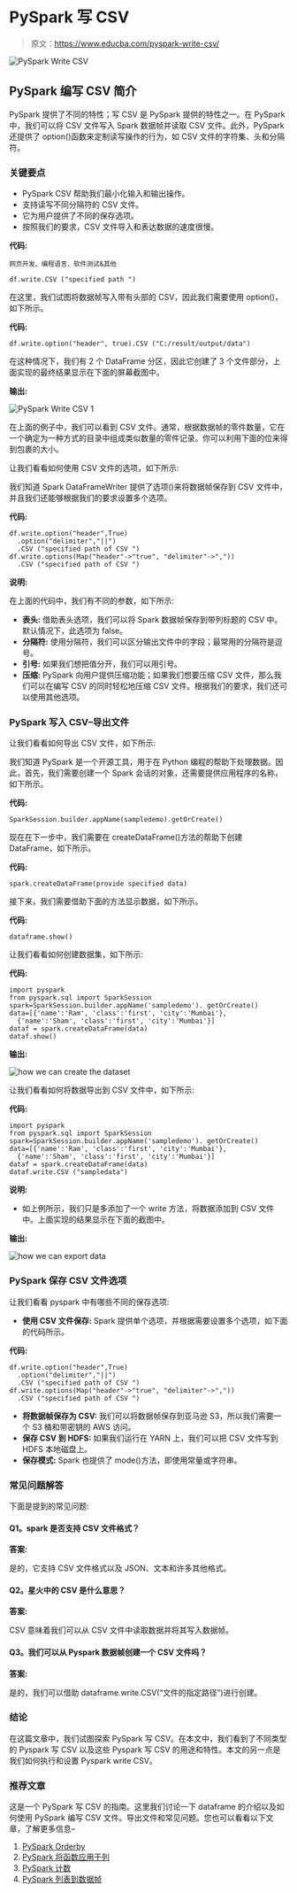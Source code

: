 # PySpark 写 CSV

> 原文：<https://www.educba.com/pyspark-write-csv/>

![PySpark Write CSV](img/ed2220f3b16ded6ccd59791c33dba438.png)



## PySpark 编写 CSV 简介

PySpark 提供了不同的特性；写 CSV 是 PySpark 提供的特性之一。在 PySpark 中，我们可以将 CSV 文件写入 Spark 数据帧并读取 CSV 文件。此外，PySpark 还提供了 option()函数来定制读写操作的行为，如 CSV 文件的字符集、头和分隔符。

### 关键要点

*   PySpark CSV 帮助我们最小化输入和输出操作。
*   支持读写不同分隔符的 CSV 文件。
*   它为用户提供了不同的保存选项。
*   按照我们的要求，CSV 文件导入和表达数据的速度很慢。

**代码:**

<small>网页开发、编程语言、软件测试&其他</small>

```
df.write.CSV ("specified path ")
```

在这里，我们试图将数据帧写入带有头部的 CSV，因此我们需要使用 option()，如下所示。

**代码:**

```
df.write.option("header", true).CSV ("C:/result/output/data")
```

在这种情况下，我们有 2 个 DataFrame 分区，因此它创建了 3 个文件部分，上面实现的最终结果显示在下面的屏幕截图中。

**输出:**

![PySpark Write CSV 1](img/cf2b6c319123d17a91f809dd274a4729.png)



在上面的例子中，我们可以看到 CSV 文件。通常，根据数据帧的零件数量，它在一个确定为一种方式的目录中组成类似数量的零件记录。你可以利用下面的位来得到包裹的大小。

让我们看看如何使用 CSV 文件的选项，如下所示:

我们知道 Spark DataFrameWriter 提供了选项()来将数据帧保存到 CSV 文件中，并且我们还能够根据我们的要求设置多个选项。

**代码:**

```
df.write.option("header",True)
  .option("delimiter","||")
  .CSV ("specified path of CSV ")
df.write.options(Map("header"->"true", "delimiter"->","))
  .CSV ("specified path of CSV ")
```

**说明:**

在上面的代码中，我们有不同的参数，如下所示:

*   **表头:** 借助表头选项，我们可以将 Spark 数据帧保存到带列标题的 CSV 中。默认情况下，此选项为 false。
*   **分隔符:** 使用分隔符，我们可以区分输出文件中的字段；最常用的分隔符是逗号。
*   **引号:** 如果我们想把值分开，我们可以用引号。
*   **压缩:** PySpark 向用户提供压缩功能；如果我们想要压缩 CSV 文件，那么我们可以在编写 CSV 的同时轻松地压缩 CSV 文件。根据我们的要求，我们还可以使用其他选项。

### PySpark 写入 CSV–导出文件

让我们看看如何导出 CSV 文件，如下所示:

我们知道 PySpark 是一个开源工具，用于在 Python 编程的帮助下处理数据。因此，首先，我们需要创建一个 Spark 会话的对象，还需要提供应用程序的名称，如下所示。

**代码:**

```
SparkSession.builder.appName(sampledemo).getOrCreate()
```

现在在下一步中，我们需要在 createDataFrame()方法的帮助下创建 DataFrame，如下所示。

**代码:**

```
spark.createDataFrame(provide specified data)
```

接下来，我们需要借助下面的方法显示数据，如下所示。

**代码:**

```
dataframe.show()
```

让我们看看如何创建数据集，如下所示:

**代码:**

```
import pyspark
from pyspark.sql import SparkSession
spark=SparkSession.builder.appName('sampledemo'). getOrCreate()
data=[{'name':'Ram', 'class':'first', 'city':'Mumbai'},
  {'name':'Sham', 'class':'first', 'city':'Mumbai'}]
dataf = spark.createDataFrame(data)
dataf.show()
```

**输出:**

![how we can create the dataset](img/1178beb42e4dfd4250dc4ff5af849080.png)



让我们看看如何将数据导出到 CSV 文件中，如下所示:

**代码:**

```
import pyspark
from pyspark.sql import SparkSession
spark=SparkSession.builder.appName('sampledemo'). getOrCreate()
data=[{'name':'Ram', 'class':'first', 'city':'Mumbai'},
  {'name':'Sham', 'class':'first', 'city':'Mumbai'}]
dataf = spark.createDataFrame(data)
dataf.write.CSV ("sampledata")
```

**说明:**

*   如上例所示，我们只是多添加了一个 write 方法，将数据添加到 CSV 文件中。上面实现的结果显示在下面的截图中。

**输出:**

![how we can export data](img/70a8bc4d5271ea1067a497d66e88a9ed.png)



### PySpark 保存 CSV 文件选项

让我们看看 pyspark 中有哪些不同的保存选项:

*   **使用 CSV 文件保存:** Spark 提供单个选项，并根据需要设置多个选项，如下面的代码所示。

**代码:**

```
df.write.option("header",True)
  .option("delimiter","||")
  .CSV ("specified path of CSV ")
df.write.options(Map("header"->"true", "delimiter"->","))
  .CSV ("specified path of CSV ")
```

*   **将数据帧保存为 CSV:** 我们可以将数据帧保存到亚马逊 S3，所以我们需要一个 S3 桶和带密钥的 AWS 访问。
*   **保存 CSV 到 HDFS:** 如果我们运行在 YARN 上，我们可以把 CSV 文件写到 HDFS 本地磁盘上。
*   **保存模式:** Spark 也提供了 mode()方法，即使用常量或字符串。

### 常见问题解答

下面是提到的常见问题:

#### Q1。spark 是否支持 CSV 文件格式？

**答案:**

是的，它支持 CSV 文件格式以及 JSON、文本和许多其他格式。

#### Q2。星火中的 CSV 是什么意思？

**答案:**

CSV 意味着我们可以从 CSV 文件中读取数据并将其写入数据帧。

#### Q3。我们可以从 Pyspark 数据帧创建一个 CSV 文件吗？

**答案:**

是的，我们可以借助 dataframe.write.CSV(“文件的指定路径”)进行创建。

### 结论

在这篇文章中，我们试图探索 PySpark 写 CSV。在本文中，我们看到了不同类型的 Pyspark 写 CSV 以及这些 Pyspark 写 CSV 的用途和特性。本文的另一点是我们如何执行和设置 Pyspark write CSV。

### 推荐文章

这是一个 PySpark 写 CSV 的指南。这里我们讨论一下 dataframe 的介绍以及如何使用 PySpark 编写 CSV 文件。导出文件和常见问题。您也可以看看以下文章，了解更多信息–

1.  [PySpark Orderby](https://www.educba.com/pyspark-orderby/)
2.  [PySpark 将函数应用于列](https://www.educba.com/pyspark-apply-function-to-column/)
3.  [PySpark 计数](https://www.educba.com/pyspark-count/)
4.  [PySpark 列表到数据帧](https://www.educba.com/pyspark-list-to-dataframe/)





